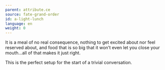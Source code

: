 ```yaml
---
parent: attribute.ce
source: fate-grand-order
id: a-light-lunch
language: en
weight: 0
---
```


It is a meal of no real consequence, nothing to get excited about nor feel reserved about, and food that is so big that it won’t even let you close your mouth…all of that makes it just right.

This is the perfect setup for the start of a trivial conversation. 
